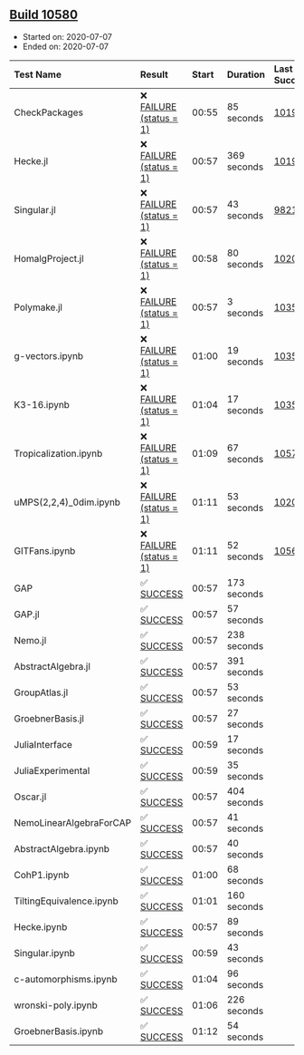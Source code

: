 ## [Build 10580](https://oscarci.mathematik.uni-kl.de/job/oscar/10580/)

* Started on: 2020-07-07
* Ended on: 2020-07-07

| Test Name    | Result | Start | Duration | Last Success | First Failure |
|:-------------|:-------|:------|:---------|:-------------|:--------------|
| CheckPackages | ❌ [FAILURE (status = 1)](https://oscarci.mathematik.uni-kl.de/job/oscar/10580/artifact/logs/build-10580/CheckPackages.log) | 00:55 | 85 seconds | [10197](https://oscarci.mathematik.uni-kl.de/job/oscar/10197/) | [10198](https://oscarci.mathematik.uni-kl.de/job/oscar/10198/) |
| Hecke.jl | ❌ [FAILURE (status = 1)](https://oscarci.mathematik.uni-kl.de/job/oscar/10580/artifact/logs/build-10580/Hecke.jl.log) | 00:57 | 369 seconds | [10197](https://oscarci.mathematik.uni-kl.de/job/oscar/10197/) | [10198](https://oscarci.mathematik.uni-kl.de/job/oscar/10198/) |
| Singular.jl | ❌ [FAILURE (status = 1)](https://oscarci.mathematik.uni-kl.de/job/oscar/10580/artifact/logs/build-10580/Singular.jl.log) | 00:57 | 43 seconds | [9821](https://oscarci.mathematik.uni-kl.de/job/oscar/9821/) | [9822](https://oscarci.mathematik.uni-kl.de/job/oscar/9822/) |
| HomalgProject.jl | ❌ [FAILURE (status = 1)](https://oscarci.mathematik.uni-kl.de/job/oscar/10580/artifact/logs/build-10580/HomalgProject.jl.log) | 00:58 | 80 seconds | [10209](https://oscarci.mathematik.uni-kl.de/job/oscar/10209/) | [10210](https://oscarci.mathematik.uni-kl.de/job/oscar/10210/) |
| Polymake.jl | ❌ [FAILURE (status = 1)](https://oscarci.mathematik.uni-kl.de/job/oscar/10580/artifact/logs/build-10580/Polymake.jl.log) | 00:57 | 3 seconds | [10356](https://oscarci.mathematik.uni-kl.de/job/oscar/10356/) | [10357](https://oscarci.mathematik.uni-kl.de/job/oscar/10357/) |
| g-vectors.ipynb | ❌ [FAILURE (status = 1)](https://oscarci.mathematik.uni-kl.de/job/oscar/10580/artifact/logs/build-10580/g-vectors.ipynb.log) | 01:00 | 19 seconds | [10356](https://oscarci.mathematik.uni-kl.de/job/oscar/10356/) | [10357](https://oscarci.mathematik.uni-kl.de/job/oscar/10357/) |
| K3-16.ipynb | ❌ [FAILURE (status = 1)](https://oscarci.mathematik.uni-kl.de/job/oscar/10580/artifact/logs/build-10580/K3-16.ipynb.log) | 01:04 | 17 seconds | [10356](https://oscarci.mathematik.uni-kl.de/job/oscar/10356/) | [10357](https://oscarci.mathematik.uni-kl.de/job/oscar/10357/) |
| Tropicalization.ipynb | ❌ [FAILURE (status = 1)](https://oscarci.mathematik.uni-kl.de/job/oscar/10580/artifact/logs/build-10580/Tropicalization.ipynb.log) | 01:09 | 67 seconds | [10578](https://oscarci.mathematik.uni-kl.de/job/oscar/10578/) | [10579](https://oscarci.mathematik.uni-kl.de/job/oscar/10579/) |
| uMPS(2,2,4)_0dim.ipynb | ❌ [FAILURE (status = 1)](https://oscarci.mathematik.uni-kl.de/job/oscar/10580/artifact/logs/build-10580/uMPS-2-2-4-_0dim.ipynb.log) | 01:11 | 53 seconds | [10209](https://oscarci.mathematik.uni-kl.de/job/oscar/10209/) | [10210](https://oscarci.mathematik.uni-kl.de/job/oscar/10210/) |
| GITFans.ipynb | ❌ [FAILURE (status = 1)](https://oscarci.mathematik.uni-kl.de/job/oscar/10580/artifact/logs/build-10580/GITFans.ipynb.log) | 01:11 | 52 seconds | [10566](https://oscarci.mathematik.uni-kl.de/job/oscar/10566/) | [10567](https://oscarci.mathematik.uni-kl.de/job/oscar/10567/) |
| GAP | ✅ [SUCCESS](https://oscarci.mathematik.uni-kl.de/job/oscar/10580/artifact/logs/build-10580/GAP.log) | 00:57 | 173 seconds |  |  |
| GAP.jl | ✅ [SUCCESS](https://oscarci.mathematik.uni-kl.de/job/oscar/10580/artifact/logs/build-10580/GAP.jl.log) | 00:57 | 57 seconds |  |  |
| Nemo.jl | ✅ [SUCCESS](https://oscarci.mathematik.uni-kl.de/job/oscar/10580/artifact/logs/build-10580/Nemo.jl.log) | 00:57 | 238 seconds |  |  |
| AbstractAlgebra.jl | ✅ [SUCCESS](https://oscarci.mathematik.uni-kl.de/job/oscar/10580/artifact/logs/build-10580/AbstractAlgebra.jl.log) | 00:57 | 391 seconds |  |  |
| GroupAtlas.jl | ✅ [SUCCESS](https://oscarci.mathematik.uni-kl.de/job/oscar/10580/artifact/logs/build-10580/GroupAtlas.jl.log) | 00:57 | 53 seconds |  |  |
| GroebnerBasis.jl | ✅ [SUCCESS](https://oscarci.mathematik.uni-kl.de/job/oscar/10580/artifact/logs/build-10580/GroebnerBasis.jl.log) | 00:57 | 27 seconds |  |  |
| JuliaInterface | ✅ [SUCCESS](https://oscarci.mathematik.uni-kl.de/job/oscar/10580/artifact/logs/build-10580/JuliaInterface.log) | 00:59 | 17 seconds |  |  |
| JuliaExperimental | ✅ [SUCCESS](https://oscarci.mathematik.uni-kl.de/job/oscar/10580/artifact/logs/build-10580/JuliaExperimental.log) | 00:59 | 35 seconds |  |  |
| Oscar.jl | ✅ [SUCCESS](https://oscarci.mathematik.uni-kl.de/job/oscar/10580/artifact/logs/build-10580/Oscar.jl.log) | 00:57 | 404 seconds |  |  |
| NemoLinearAlgebraForCAP | ✅ [SUCCESS](https://oscarci.mathematik.uni-kl.de/job/oscar/10580/artifact/logs/build-10580/NemoLinearAlgebraForCAP.log) | 00:57 | 41 seconds |  |  |
| AbstractAlgebra.ipynb | ✅ [SUCCESS](https://oscarci.mathematik.uni-kl.de/job/oscar/10580/artifact/logs/build-10580/AbstractAlgebra.ipynb.log) | 00:57 | 40 seconds |  |  |
| CohP1.ipynb | ✅ [SUCCESS](https://oscarci.mathematik.uni-kl.de/job/oscar/10580/artifact/logs/build-10580/CohP1.ipynb.log) | 01:00 | 68 seconds |  |  |
| TiltingEquivalence.ipynb | ✅ [SUCCESS](https://oscarci.mathematik.uni-kl.de/job/oscar/10580/artifact/logs/build-10580/TiltingEquivalence.ipynb.log) | 01:01 | 160 seconds |  |  |
| Hecke.ipynb | ✅ [SUCCESS](https://oscarci.mathematik.uni-kl.de/job/oscar/10580/artifact/logs/build-10580/Hecke.ipynb.log) | 00:57 | 89 seconds |  |  |
| Singular.ipynb | ✅ [SUCCESS](https://oscarci.mathematik.uni-kl.de/job/oscar/10580/artifact/logs/build-10580/Singular.ipynb.log) | 00:59 | 43 seconds |  |  |
| c-automorphisms.ipynb | ✅ [SUCCESS](https://oscarci.mathematik.uni-kl.de/job/oscar/10580/artifact/logs/build-10580/c-automorphisms.ipynb.log) | 01:04 | 96 seconds |  |  |
| wronski-poly.ipynb | ✅ [SUCCESS](https://oscarci.mathematik.uni-kl.de/job/oscar/10580/artifact/logs/build-10580/wronski-poly.ipynb.log) | 01:06 | 226 seconds |  |  |
| GroebnerBasis.ipynb | ✅ [SUCCESS](https://oscarci.mathematik.uni-kl.de/job/oscar/10580/artifact/logs/build-10580/GroebnerBasis.ipynb.log) | 01:12 | 54 seconds |  |  |
